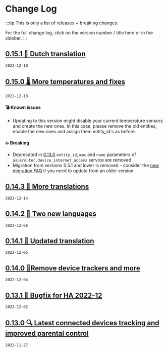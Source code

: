 # Change Log

:::tip This is only a list of releases + breaking changes.

For the full change log, click on the version number / title here or in the sidebar.
:::

## [0.15.1 📖 Dutch translation](/log/0.15.1.html)

`2022-12-18`

## [0.15.0 🌡️ More temperatures and fixes](/log/0.15.0.html)

`2022-12-18`

#### 💣 Known issues

- Updating to this version might disable your current temperature sensors and create the new ones. In this case, please remove the old entities, enable the new ones and assign them entity_id's as before.

#### 💥 Breaking

- Deprecated in [0.13.0](/log/0.13.0.html) `entity_id`, `mac` and `name` parameters of `asusrouter.device_internet_access` service are removed
- Migration from versions 0.5.1 and lower is removed - consider the [new migration FAQ](/guide/faq/#migration-from-an-old-version) if you need to update from an older version

## [0.14.3 📖 More translations](/log/0.14.3.html)

`2022-12-14`

## [0.14.2 📖 Two new languages](/log/0.14.2.html)

`2022-12-06`

## [0.14.1 📖 Updated translation](/log/0.14.1.html)

`2022-12-05`

## [0.14.0 🎄Remove device trackers and more](/log/0.14.0.html)

`2022-12-04`

## [0.13.1 🐛 Bugfix for HA 2022-12](/log/0.13.1.html)

`2022-12-02`

## [0.13.0 🔍 Latest connected devices tracking and improved parental control](/log/0.13.0.html)

`2022-11-27`
